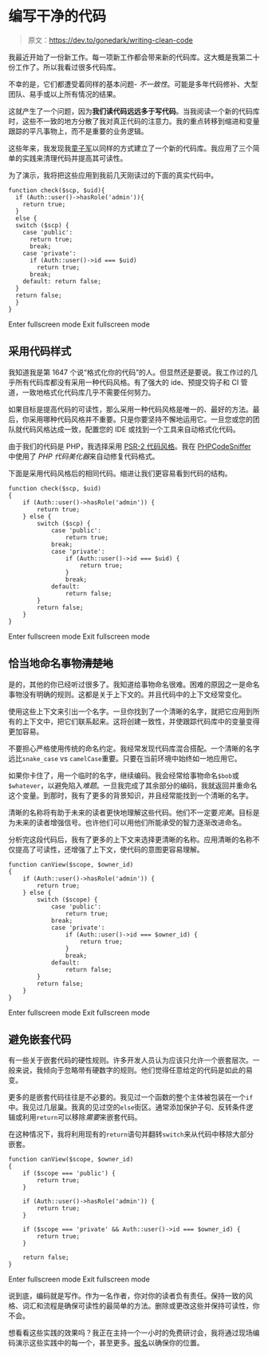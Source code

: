 # 编写干净的代码

> 原文：<https://dev.to/gonedark/writing-clean-code>

我最近开始了一份新工作。每一项新工作都会带来新的代码库。这大概是我第二十份工作了。所以我看过很多代码库。

不幸的是，它们都遭受着同样的基本问题- *不一致性*。可能是多年代码修补、大型团队、易手或以上所有情况的结果。

这就产生了一个问题，因为**我们读代码远远多于写代码**。当我阅读一个新的代码库时，这些不一致的地方分散了我对真正代码的注意力。我的重点转移到缩进和变量跟踪的平凡事物上，而不是重要的业务逻辑。

这些年来，我发现我[童子军](https://jason.pureconcepts.net/2015/01/are-you-a-boy-scout/)以同样的方式建立了一个新的代码库。我应用了三个简单的实践来清理代码并提高其可读性。

为了演示，我将把这些应用到我前几天刚读过的下面的真实代码中。

```
function check($scp, $uid){
  if (Auth::user()->hasRole('admin')){
    return true;
  }
  else {
  switch ($scp) {
    case 'public':
      return true;
      break;
    case 'private':
      if (Auth::user()->id === $uid)
        return true;
      break;
    default: return false;
  }
  return false;
  }
} 
```

Enter fullscreen mode Exit fullscreen mode

## 采用代码样式

我知道我是第 1647 个说“格式化你的代码”的人。但显然还是要说。我工作过的几乎所有代码库都没有采用一种代码风格。有了强大的 ide、预提交钩子和 CI 管道，一致地格式化代码库几乎不需要任何努力。

如果目标是提高代码的可读性，那么采用一种代码风格是唯一的、最好的方法。最后，你采用哪种代码风格并不重要。只是你要坚持不懈地运用它。一旦您或您的团队就代码风格达成一致，配置您的 IDE 或找到一个工具来自动格式化代码。

由于我们的代码是 PHP，我选择采用 [PSR-2 代码风格](http://www.php-fig.org/psr/psr-2/)。我在 [PHPCodeSniffer](https://github.com/squizlabs/PHP_CodeSniffer) 中使用了 *PHP 代码美化器*来自动修复代码格式。

下面是采用代码风格后的相同代码。缩进让我们更容易看到代码的结构。

```
function check($scp, $uid)
{
    if (Auth::user()->hasRole('admin')) {
        return true;
    } else {
        switch ($scp) {
            case 'public':
                return true;
            break;
            case 'private':
                if (Auth::user()->id === $uid) {
                    return true;
                }
                break;
            default:
                return false;
        }
        return false;
    }
} 
```

Enter fullscreen mode Exit fullscreen mode

## 恰当地命名事物~~清楚地~~

是的，其他的你已经听过很多了。我知道给事物命名很难。困难的原因之一是命名事物没有明确的规则。这都是关于上下文的。并且代码中的上下文经常变化。

使用这些上下文来引出一个名字。一旦你找到了一个清晰的名字，就把它应用到所有的上下文中，把它们联系起来。这将创建一致性，并使跟踪代码库中的变量变得更加容易。

不要担心严格使用传统的命名约定。我经常发现代码库混合搭配。一个清晰的名字远比`snake_case` vs `camelCase`重要。只要在当前环境中始终如一地应用它。

如果你卡住了，用一个临时的名字，继续编码。我会经常给事物命名`$bob`或`$whatever`，以避免陷入*难题*。一旦我完成了其余部分的编码，我就返回并重命名这个变量。到那时，我有了更多的背景知识，并且经常能找到一个清晰的名字。

清晰的名称将有助于未来的读者更快地理解这些代码。他们不一定要*完美*。目标是为未来的读者增强信号。也许他们可以用他们所能承受的智力逐渐改进命名。

分析完这段代码后，我有了更多的上下文来选择更清晰的名称。应用清晰的名称不仅提高了可读性，还增强了上下文，使代码的意图更容易理解。

```
function canView($scope, $owner_id)
{
    if (Auth::user()->hasRole('admin')) {
        return true;
    } else {
        switch ($scope) {
            case 'public':
                return true;
            break;
            case 'private':
                if (Auth::user()->id === $owner_id) {
                    return true;
                }
                break;
            default:
                return false;
        }
        return false;
    }
} 
```

Enter fullscreen mode Exit fullscreen mode

## 避免嵌套代码

有一些关于嵌套代码的硬性规则。许多开发人员认为应该只允许一个嵌套层次。一般来说，我倾向于忽略带有硬数字的规则。他们觉得任意给定的代码是如此的易变。

更多的是嵌套代码往往是不必要的。我见过一个函数的整个主体被包装在一个`if`中。我见过几层巢。我真的见过空的`else`街区。通常添加保护子句、反转条件逻辑或利用`return`可以移除*需要*来嵌套代码。

在这种情况下，我将利用现有的`return`语句并翻转`switch`来从代码中移除大部分嵌套。

```
function canView($scope, $owner_id)
{
    if ($scope === 'public') {
        return true;
    }

    if (Auth::user()->hasRole('admin')) {
        return true;
    }

    if ($scope === 'private' && Auth::user()->id === $owner_id) {
        return true;
    }

    return false;
} 
```

Enter fullscreen mode Exit fullscreen mode

说到底，编码就是写作。作为一名作者，你对你的读者负有责任。保持一致的风格、词汇和流程是确保可读性的最简单的方法。删除或更改这些并保持可读性，你不会。

想看看这些实践的效果吗？我正在主持一个一小时的免费研讨会，我将通过现场编码演示这些实践中的每一个，甚至更多。[报名](https://workshopsbyjmac.com)以确保你的位置。